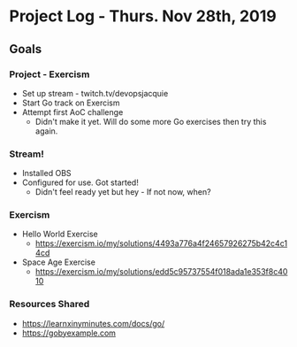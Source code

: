 # Project Log - Thurs. Nov 28th, 2019
## Goals
### Project - Exercism
* Set up stream - twitch.tv/devopsjacquie
* Start Go track on Exercism
* Attempt first AoC challenge
  * Didn't make it yet. Will do some more Go exercises then try this again. 

### Stream!
* Installed OBS
* Configured for use. Got started!
  * Didn't feel ready yet but hey - If not now, when?

### Exercism
* Hello World Exercise
  * https://exercism.io/my/solutions/4493a776a4f24657926275b42c4c14cd
* Space Age Exercise
  * https://exercism.io/my/solutions/edd5c95737554f018ada1e353f8c4010


### Resources Shared
* https://learnxinyminutes.com/docs/go/
* https://gobyexample.com
